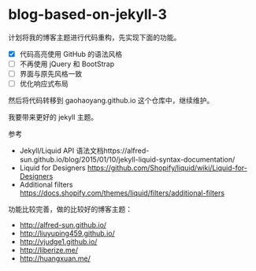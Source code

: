 # blog-based-on-jekyll-3

计划将我的博客主题进行代码重构，先实现下面的功能。

* [x] 代码高亮使用 GitHub 的语法风格
* [ ] 不再使用 jQuery 和 BootStrap
* [ ] 界面与原先风格一致
* [ ] 优化响应式布局

然后将代码转移到 gaohaoyang.github.io 这个仓库中，继续维护。

我要带来更好的 jekyll 主题。

参考

* Jekyll/Liquid API 语法文档https://alfred-sun.github.io/blog/2015/01/10/jekyll-liquid-syntax-documentation/
* Liquid for Designers https://github.com/Shopify/liquid/wiki/Liquid-for-Designers
* Additional filters https://docs.shopify.com/themes/liquid/filters/additional-filters

功能比较完善，做的比较好的博客主题：

* http://alfred-sun.github.io/
* http://liuyuping459.github.io/
* http://vjudge1.github.io/
* http://liberize.me/
* http://huangxuan.me/
